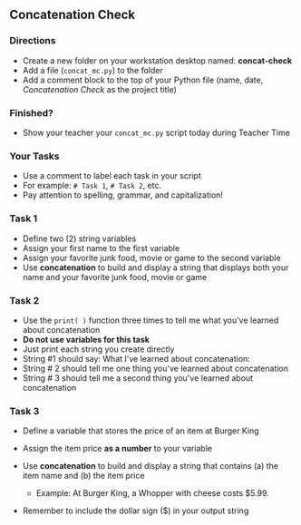 ## Concatenation Check

### Directions

- Create a new folder on your workstation desktop named: **concat-check**
- Add a file (`concat_mc.py`) to the folder
- Add a comment block to the top of your Python file (name, date, *Concatenation Check* as the project title)  


### Finished?

- Show your teacher your `concat_mc.py` script today during Teacher Time


### Your Tasks

- Use a comment to label each task in your script
- For example: `# Task 1`, `# Task 2`, etc.
- Pay attention to spelling, grammar, and capitalization!

### Task 1
- Define two (2) string variables
- Assign your first name to the first variable
- Assign your favorite junk food, movie or game to the second variable
- Use **concatenation** to build and display a string that displays both your name and your favorite junk food, movie or game


### Task 2

- Use the `print( )` function three times to tell me what you've learned about concatenation
- **Do not use variables for this task**
- Just print each string you create directly
- String #1 should say: What I've learned about concatenation:
- String # 2 should tell me one thing you've learned about concatenation
- String # 3 should tell me a second thing you've learned about concatenation

### Task 3

- Define a variable that stores the price of an item at Burger King
- Assign the item price **as a number** to your variable
  
- Use **concatenation** to build and display a string that contains (a) the item name and (b) the item price
    - Example: At Burger King, a Whopper with cheese costs $5.99.
- Remember to include the dollar sign ($) in your output string
